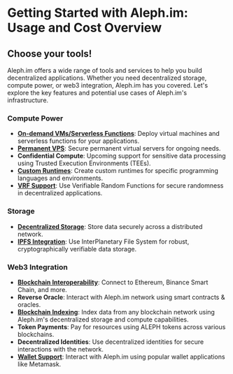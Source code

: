 # Getting Started with Aleph.im: Usage and Cost Overview

## Choose your tools!

Aleph.im offers a wide range of tools and services to help you build decentralized applications. Whether you need decentralized storage, compute power, or web3 integration, Aleph.im has you covered. Let's explore the key features and potential use cases of Aleph.im's infrastructure.

### Compute Power
- [**On-demand VMs/Serverless Functions**](../computing/index.md): Deploy virtual machines and serverless functions for your applications.
- [**Permanent VPS**](../computing/index.md#instance-vms): Secure permanent virtual servers for ongoing needs.
- **Confidential Compute**: Upcoming support for sensitive data processing using Trusted Execution Environments (TEEs).
- [**Custom Runtimes**](../computing/runtimes/index.md): Create custom runtimes for specific programming languages and environments.
- [**VRF Support**](../tools/vrf.md): Use Verifiable Random Functions for secure randomness in decentralized applications.

### Storage
- [**Decentralized Storage**](../protocol/object-types/storage.md): Store data securely across a distributed network.
- [**IPFS Integration**](../tools/ipfs-pinning.md): Use InterPlanetary File System for robust, cryptographically verifiable data storage.

### Web3 Integration
- [**Blockchain Interoperability**](../protocol/chains.md): Connect to Ethereum, Binance Smart Chain, and more.
- **Reverse Oracle**: Interact with Aleph.im network using smart contracts & oracles.
- [**Blockchain Indexing**](../tools/indexer/index.md): Index data from any blockchain network using Aleph.im's decentralized storage and compute capabilities.
- **Token Payments**: Pay for resources using ALEPH tokens across various blockchains.
- **Decentralized Identities**: Use decentralized identities for secure interactions with the network.
- [**Wallet Support**](../protocol/chains.md): Interact with Aleph.im using popular wallet applications like Metamask.
